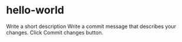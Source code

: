 # hello-world
Write a short description
Write a commit message that describes your changes.
Click Commit changes button.
